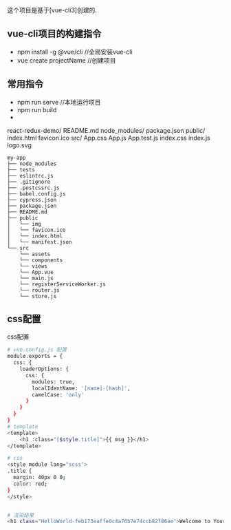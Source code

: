 这个项目是基于[vue-cli3]创建的.
## vue-cli项目的构建指令
  - npm install -g @vue/cli //全局安装vue-cli
  - vue create projectName  //创建项目

## 常用指令
  - npm run serve  //本地运行项目
  - npm run build
  -
react-redux-demo/
  README.md
  node_modules/
  package.json
  public/
    index.html
    favicon.ico
  src/
    App.css
    App.js
    App.test.js
    index.css
    index.js
    logo.svg
```
my-app
├── node_modules
├── tests
├── eslintrc.js
├── .gitignore
├── .postcssrc.js
├── babel.config.js
├── cypress.json
├── package.json
├── README.md
├── public
│   └── img
│   └── favicon.ico
│   └── index.html
│   └── manifest.json
└── src
    └── assets
    └── components
    └── views
    └── App.vue
    └── main.js
    └── registerServiceWorker.js
    └── router.js
    └── store.js
```
## css配置
css配置
``` bash
# vue.config.js 配置
module.exports = {
  css: {
    loaderOptions: {
      css: {
        modules: true,
        localIdentName: '[name]-[hash]',
        camelCase: 'only'
      }
    }
  }
}
# template
<template>
    <h1 :class="[$style.title]">{{ msg }}</h1>
</template>

# css
<style module lang="scss">
.title {
  margin: 40px 0 0;
  color: red;
}
</style>


# 渲染结果
<h1 class="HelloWorld-feb173eaffe0c4a76b7e74ccb82f86ae">Welcome to Your Vue.js App</h1>


```

